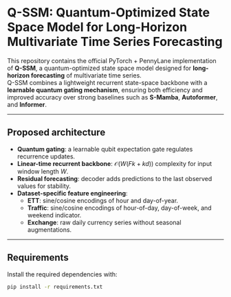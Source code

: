 # Q-SSM: Quantum-Optimized State Space Model for Long-Horizon Multivariate Time Series Forecasting

This repository contains the official PyTorch + PennyLane implementation of **Q-SSM**, a quantum-optimized state space model designed for **long-horizon forecasting** of multivariate time series.  
Q-SSM combines a lightweight recurrent state-space backbone with a **learnable quantum gating mechanism**, ensuring both efficiency and improved accuracy over strong baselines such as **S-Mamba**, **Autoformer**, and **Informer**.

---

##  Proposed architecture
- **Quantum gating**: a learnable qubit expectation gate regulates recurrence updates.  
- **Linear-time recurrent backbone**: $\mathcal{O}(W(Fk+kd))$ complexity for input window length $W$.  
- **Residual forecasting**: decoder adds predictions to the last observed values for stability.  
- **Dataset-specific feature engineering**:  
  - **ETT**: sine/cosine encodings of hour and day-of-year.  
  - **Traffic**: sine/cosine encodings of hour-of-day, day-of-week, and weekend indicator.  
  - **Exchange**: raw daily currency series without seasonal augmentations.  

---

## Requirements
Install the required dependencies with:
```bash
pip install -r requirements.txt
